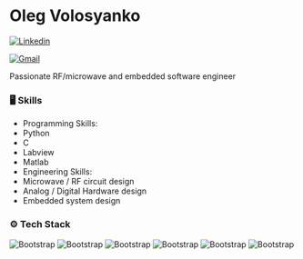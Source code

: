 # Oleg Volosyanko



[![Linkedin](https://img.shields.io/badge/-LinkedIn-blue?style=flat&logo=Linkedin&logoColor=white)](https://www.linkedin.com/in/https://uk.linkedin.com/in/oleg-volosyanko-9a8b3151/)

[![Gmail](https://img.shields.io/badge/-Gmail-c14438?style=flat&logo=Gmail&logoColor=white)](mailto:ovolosyanko@yahoo.co.uk)



Passionate RF/microwave and embedded software engineer

### 🖥 Skills

- Programming Skills:
- Python
- C
- Labview
- Matlab
- Engineering Skills:
- Microwave / RF circuit design
- Analog / Digital Hardware design
- Embedded system design
### ⚙️ Tech Stack

![Bootstrap](https://img.shields.io/badge/-Python-05122A?style=flat-square&logo=Python&color=353535) ![Bootstrap](https://img.shields.io/badge/-Scikit%20Learn-05122A?style=flat-square&logo=Scikit-Learn&color=353535) ![Bootstrap](https://img.shields.io/badge/-Numpy-05122A?style=flat-square&logo=Numpy&color=353535) ![Bootstrap](https://img.shields.io/badge/-Matplotlib-05122A?style=flat-square&logo=Matplotlib&color=353535) ![Bootstrap](https://img.shields.io/badge/-Visual%20Studio%20Code-05122A?style=flat-square&logo=Visual-Studio-Code&color=353535) ![Bootstrap](https://img.shields.io/badge/-pyCharm-05122A?style=flat-square&logo=pyCharm&color=353535)


